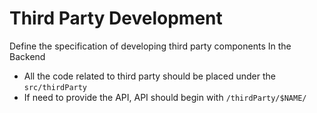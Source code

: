 # Third Party Development

Define the specification of developing third party components In the Backend

- All the code related to third party should be placed under the `src/thirdParty`
- If need to provide the API, API should begin with `/thirdParty/$NAME/`
